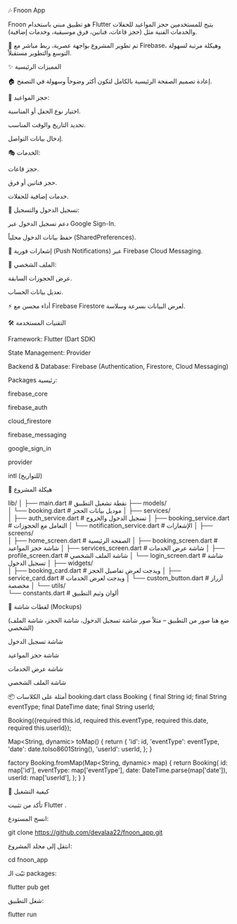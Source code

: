 🎶 Fnoon App

Fnoon هو تطبيق مبني باستخدام Flutter يتيح للمستخدمين حجز المواعيد للحفلات والخدمات الفنية مثل (حجز قاعات، فنانين، فرق موسيقية، وخدمات إضافية).

🚀 تم تطوير المشروع بواجهة عصرية، ربط مباشر مع Firebase، وهيكلة مرتبة لسهولة التوسع والتطوير مستقبلاً.

✨ المميزات الرئيسية

🏠 إعادة تصميم الصفحة الرئيسية بالكامل لتكون أكثر وضوحاً وسهولة في التصفح.

📅 حجز المواعيد:

اختيار نوع الحفل أو المناسبة.

تحديد التاريخ والوقت المناسب.

إدخال بيانات التواصل.

🎭 الخدمات:

حجز قاعات.

حجز فنانين أو فرق.

خدمات إضافية للحفلات.

🔐 تسجيل الدخول والتسجيل:

دعم تسجيل الدخول عبر Google Sign-In.

حفظ بيانات الدخول محلياً (SharedPreferences).

🔔 إشعارات فورية (Push Notifications) عبر Firebase Cloud Messaging.

👤 الملف الشخصي:

عرض الحجوزات السابقة.

تعديل بيانات الحساب.

⚡ أداء محسن مع Firebase Firestore لعرض البيانات بسرعة وسلاسة.

🛠️ التقنيات المستخدمة

Framework: Flutter (Dart SDK)

State Management: Provider

Backend & Database: Firebase (Authentication, Firestore, Cloud Messaging)

Packages رئيسية:

firebase_core

firebase_auth

cloud_firestore

firebase_messaging

google_sign_in

provider

intl (للتواريخ)

📂 هيكلة المشروع




lib/
│
├── main.dart                  # نقطة تشغيل التطبيق
├── models/                    
│   └── booking.dart            # موديل بيانات الحجز
│
├── services/                  
│   ├── auth_service.dart       # تسجيل الدخول والخروج
│   ├── booking_service.dart    # التعامل مع الحجوزات
│   └── notification_service.dart # الإشعارات
│
├── screens/                   
│   ├── home_screen.dart        # الصفحة الرئيسية
│   ├── booking_screen.dart     # شاشة حجز المواعيد
│   ├── services_screen.dart    # شاشة عرض الخدمات
│   ├── profile_screen.dart     # شاشة الملف الشخصي
│   └── login_screen.dart       # شاشة تسجيل الدخول
│
├── widgets/                   
│   ├── booking_card.dart       # ويدجت لعرض تفاصيل الحجز
│   ├── service_card.dart       # ويدجت لعرض الخدمات
│   └── custom_button.dart      # أزرار مخصصة
│
└── utils/                     
    └── constants.dart          # ألوان وثيم التطبيق













📸 لقطات شاشة (Mockups)

(ضع هنا صور من التطبيق – مثلاً صور شاشة تسجيل الدخول، شاشة الحجز، شاشة الملف الشخصي)

شاشة تسجيل الدخول

شاشة حجز المواعيد

شاشة عرض الخدمات

شاشة الملف الشخصي

📦 أمثلة على الكلاسات
booking.dart
class Booking {
  final String id;
  final String eventType;
  final DateTime date;
  final String userId;

  Booking({required this.id, required this.eventType, required this.date, required this.userId});

  Map<String, dynamic> toMap() {
    return {
      'id': id,
      'eventType': eventType,
      'date': date.toIso8601String(),
      'userId': userId,
    };
  }

  factory Booking.fromMap(Map<String, dynamic> map) {
    return Booking(
      id: map['id'],
      eventType: map['eventType'],
      date: DateTime.parse(map['date']),
      userId: map['userId'],
    );
  }
}

🚀 كيفية التشغيل

تأكد من تثبيت Flutter
.

انسخ المستودع:

git clone https://github.com/devalaa22/fnoon_app.git


انتقل إلى مجلد المشروع:

cd fnoon_app


ثبّت الـ packages:

flutter pub get


شغل التطبيق:

flutter run